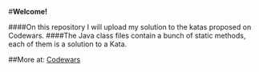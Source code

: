 #**Welcome!**


####On this repository I will upload my solution to the katas proposed on Codewars.
####The Java class files contain a bunch of static methods, each of them is a solution to a Kata.


##More at: [Codewars](https://www.codewars.com)